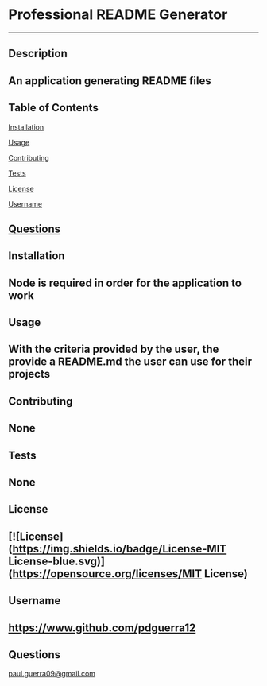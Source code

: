 
  # Professional README Generator
  ---

  ## Description

  An application generating README files
  ---
  ## Table of Contents
  
  [Installation](#Installation)
  
  [Usage](#Usage)
  
  [Contributing](#Contributing)
  
  [Tests](#Tests)

  [License](#License)
  
  [Username](#Username)
  
  [Questions](#Questions)
  ---
  ## Installation

  Node is required in order for the application to work
  ---
  ## Usage

  With the criteria provided by the user, the provide a README.md the user can use for their projects
  ---
  ## Contributing

  None
  ---
  ## Tests

  None
  ---
  ## License

  [![License](https://img.shields.io/badge/License-MIT License-blue.svg)](https://opensource.org/licenses/MIT License)
  ---
  ## Username

  https://www.github.com/pdguerra12
  ---
  ## Questions
  
  paul.guerra09@gmail.com

